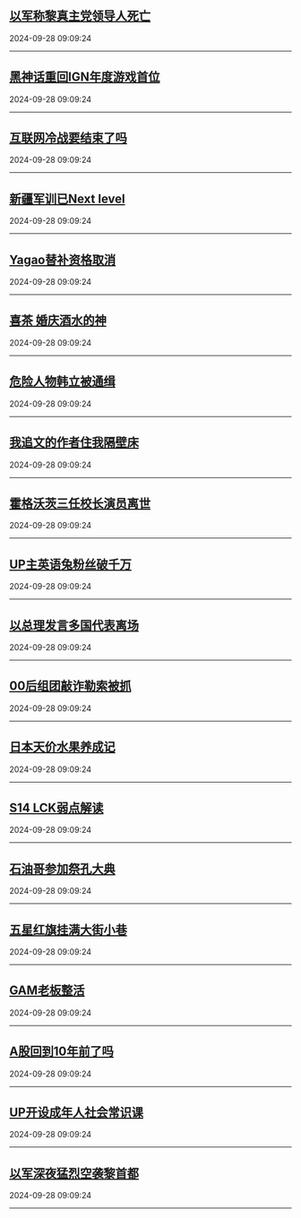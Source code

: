 ## [以军称黎真主党领导人死亡](https://search.bilibili.com/all?vt=36849326&keyword=%E4%BB%A5%E5%86%9B%E7%A7%B0%E9%BB%8E%E7%9C%9F%E4%B8%BB%E5%85%9A%E9%A2%86%E5%AF%BC%E4%BA%BA%E6%AD%BB%E4%BA%A1&order=click)

2024-09-28 09:09:24

---
## [黑神话重回IGN年度游戏首位](https://search.bilibili.com/all?vt=36849326&keyword=%E9%BB%91%E7%A5%9E%E8%AF%9D%E9%87%8D%E5%9B%9EIGN%E5%B9%B4%E5%BA%A6%E6%B8%B8%E6%88%8F%E9%A6%96%E4%BD%8D&order=click)

2024-09-28 09:09:24

---
## [互联网冷战要结束了吗](https://search.bilibili.com/all?vt=36849326&keyword=%E4%BA%92%E8%81%94%E7%BD%91%E5%86%B7%E6%88%98%E8%A6%81%E7%BB%93%E6%9D%9F%E4%BA%86%E5%90%97&order=click)

2024-09-28 09:09:24

---
## [新疆军训已Next level](https://search.bilibili.com/all?vt=36849326&keyword=%E6%96%B0%E7%96%86%E5%86%9B%E8%AE%AD%E5%B7%B2Next+level&order=click)

2024-09-28 09:09:24

---
## [Yagao替补资格取消](https://search.bilibili.com/all?vt=36849326&keyword=Yagao%E6%9B%BF%E8%A1%A5%E8%B5%84%E6%A0%BC%E5%8F%96%E6%B6%88&order=click)

2024-09-28 09:09:24

---
## [喜茶 婚庆酒水的神](https://search.bilibili.com/all?vt=36849326&keyword=%E5%96%9C%E8%8C%B6+%E5%A9%9A%E5%BA%86%E9%85%92%E6%B0%B4%E7%9A%84%E7%A5%9E&order=click)

2024-09-28 09:09:24

---
## [危险人物韩立被通缉](https://search.bilibili.com/all?vt=36849326&keyword=%E5%8D%B1%E9%99%A9%E4%BA%BA%E7%89%A9%E9%9F%A9%E7%AB%8B%E8%A2%AB%E9%80%9A%E7%BC%89&order=click)

2024-09-28 09:09:24

---
## [我追文的作者住我隔壁床](https://search.bilibili.com/all?vt=36849326&keyword=%E6%88%91%E8%BF%BD%E6%96%87%E7%9A%84%E4%BD%9C%E8%80%85%E4%BD%8F%E6%88%91%E9%9A%94%E5%A3%81%E5%BA%8A&order=click)

2024-09-28 09:09:24

---
## [霍格沃茨三任校长演员离世](https://search.bilibili.com/all?vt=36849326&keyword=%E9%9C%8D%E6%A0%BC%E6%B2%83%E8%8C%A8%E4%B8%89%E4%BB%BB%E6%A0%A1%E9%95%BF%E6%BC%94%E5%91%98%E7%A6%BB%E4%B8%96&order=click)

2024-09-28 09:09:24

---
## [UP主英语兔粉丝破千万](https://search.bilibili.com/all?vt=36849326&keyword=UP%E4%B8%BB%E8%8B%B1%E8%AF%AD%E5%85%94%E7%B2%89%E4%B8%9D%E7%A0%B4%E5%8D%83%E4%B8%87&order=click)

2024-09-28 09:09:24

---
## [以总理发言多国代表离场](https://search.bilibili.com/all?vt=36849326&keyword=%E4%BB%A5%E6%80%BB%E7%90%86%E5%8F%91%E8%A8%80%E5%A4%9A%E5%9B%BD%E4%BB%A3%E8%A1%A8%E7%A6%BB%E5%9C%BA&order=click)

2024-09-28 09:09:24

---
## [00后组团敲诈勒索被抓](https://search.bilibili.com/all?vt=36849326&keyword=00%E5%90%8E%E7%BB%84%E5%9B%A2%E6%95%B2%E8%AF%88%E5%8B%92%E7%B4%A2%E8%A2%AB%E6%8A%93&order=click)

2024-09-28 09:09:24

---
## [日本天价水果养成记](https://search.bilibili.com/all?vt=36849326&keyword=%E6%97%A5%E6%9C%AC%E5%A4%A9%E4%BB%B7%E6%B0%B4%E6%9E%9C%E5%85%BB%E6%88%90%E8%AE%B0&order=click)

2024-09-28 09:09:24

---
## [S14 LCK弱点解读](https://search.bilibili.com/all?vt=36849326&keyword=S14+LCK%E5%BC%B1%E7%82%B9%E8%A7%A3%E8%AF%BB&order=click)

2024-09-28 09:09:24

---
## [石油哥参加祭孔大典](https://search.bilibili.com/all?vt=36849326&keyword=%E7%9F%B3%E6%B2%B9%E5%93%A5%E5%8F%82%E5%8A%A0%E7%A5%AD%E5%AD%94%E5%A4%A7%E5%85%B8&order=click)

2024-09-28 09:09:24

---
## [五星红旗挂满大街小巷](https://search.bilibili.com/all?vt=36849326&keyword=%E4%BA%94%E6%98%9F%E7%BA%A2%E6%97%97%E6%8C%82%E6%BB%A1%E5%A4%A7%E8%A1%97%E5%B0%8F%E5%B7%B7&order=click)

2024-09-28 09:09:24

---
## [GAM老板整活](https://search.bilibili.com/all?vt=36849326&keyword=GAM%E8%80%81%E6%9D%BF%E6%95%B4%E6%B4%BB&order=click)

2024-09-28 09:09:24

---
## [A股回到10年前了吗](https://search.bilibili.com/all?vt=36849326&keyword=A%E8%82%A1%E5%9B%9E%E5%88%B010%E5%B9%B4%E5%89%8D%E4%BA%86%E5%90%97&order=click)

2024-09-28 09:09:24

---
## [UP开设成年人社会常识课](https://search.bilibili.com/all?vt=36849326&keyword=UP%E5%BC%80%E8%AE%BE%E6%88%90%E5%B9%B4%E4%BA%BA%E7%A4%BE%E4%BC%9A%E5%B8%B8%E8%AF%86%E8%AF%BE&order=click)

2024-09-28 09:09:24

---
## [以军深夜猛烈空袭黎首都](https://search.bilibili.com/all?vt=36849326&keyword=%E4%BB%A5%E5%86%9B%E6%B7%B1%E5%A4%9C%E7%8C%9B%E7%83%88%E7%A9%BA%E8%A2%AD%E9%BB%8E%E9%A6%96%E9%83%BD&order=click)

2024-09-28 09:09:24

---
